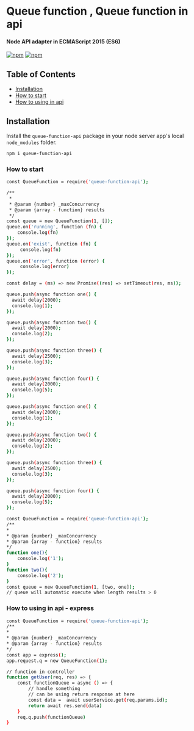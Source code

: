 # Queue function , Queue function in api

#### Node API adapter in ECMAScript 2015 (ES6)

[![npm](https://img.shields.io/npm/v/npm.svg)](https://www.npmjs.com/package/queue-function-api) [![npm](https://cafedev.vn/wp-content/uploads/2020/07/cafedev_queue_c.png)](https://www.npmjs.com/package/queue-function-api)

## Table of Contents

- [Installation](#installation)
- [How to start](#how-to-start)
- [How to using in api](#how-to-using-in-api)
    
## Installation

Install the `queue-function-api` package in your node server app's local `node_modules` folder.

```bash
npm i queue-function-api
```

### How to start

```bash
const QueueFunction = require('queue-function-api');

/**
 *
 * @param {number} _maxConcurrency
 * @param {array - function} results
 */
const queue = new QueueFunction(1, []);
queue.on('running', function (fn) {
    console.log(fn)
});
queue.on('exist', function (fn) {
     console.log(fn)
});
queue.on('error', function (error) {
     console.log(error)
});

const delay = (ms) => new Promise((res) => setTimeout(res, ms));

queue.push(async function one() {
  await delay(2000);
  console.log(1);
});

queue.push(async function two() {
  await delay(2000);
  console.log(2);
});

queue.push(async function three() {
  await delay(2500);
  console.log(3);
});

queue.push(async function four() {
  await delay(2000);
  console.log(5);
});

queue.push(async function one() {
  await delay(2000);
  console.log(1);
});

queue.push(async function two() {
  await delay(2000);
  console.log(2);
});

queue.push(async function three() {
  await delay(2500);
  console.log(3);
});

queue.push(async function four() {
  await delay(2000);
  console.log(5);
});
```

```bash
const QueueFunction = require('queue-function-api');
/**
*
* @param {number} _maxConcurrency
* @param {array - function} results
*/
function one(){
    console.log('1');
}
function two(){
    console.log('2');
}
const queue = new QueueFunction(1, [two, one]);
// queue will automatic execute when length results > 0
```
### How to using in api - express
```bash
const QueueFunction = require('queue-function-api');
/**
*
* @param {number} _maxConcurrency
* @param {array - function} results
*/
const app = express();
app.request.q = new QueueFunction(1);

// function in controller
function getUser(req, res) => {
    const functionQueue = async () => {
        // handle something
        // can be using return response at here
        const data =  await userService.get(req.params.id);
        return await res.send(data)
    }
    req.q.push(functionQueue)
}
```